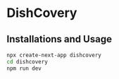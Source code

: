 # DishCovery



## Installations and Usage


```bash
npx create-next-app dishcovery
cd dishcovery
npm run dev